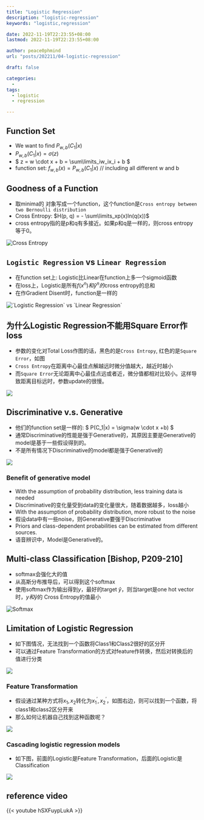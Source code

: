 ```yaml
---
title: "Logistic Regression"
description: "logistic-regression"
keywords: "logistic,regression"

date: 2022-11-19T22:23:55+08:00
lastmod: 2022-11-19T22:23:55+08:00

author: peace0phmind
url: "posts/202211/04-logistic-regression"

draft: false

categories:
  -
tags:
  - logistic
  - regression

---
```


## Function Set
- We want to find $P_{w,b}(C_1|x)$
- $P_{w, b}(C_1|x) = \sigma(z)$
- $ z = w \cdot x + b = \sum\limits_iw_ix_i + b $
- function set: $f_{w, b}(x) = P_{w, b}(C_1|x)$  // including all different w and b

## Goodness of a Function
- 取minima的 对象写成一个function，这个function是`Cross entropy between two Bernoulli distribution`
- Cross Entropy: $H(p, q) = - \sum\limits_xp(x)ln(q(x))$
- cross entropy指的是p和q有多接近。如果p和q是一样的，则cross entropy等于0。

![](/images/202211/04-logistic-regression/05.007.jpg "Cross Entropy")

## `Logistic Regression` vs `Linear Regression`
- 在function set上: Logistic比Linear在function上多一个sigmoid函数
- 在loss上，Logistic是所有$f(x^n)和\hat y^n的$cross entropy的总和
- 在作Gradient Disent时，function是一样的

![](/images/202211/04-logistic-regression/05.012.jpg "`Logistic Regression` vs `Linear Regression`")

## 为什么Logistic Regression不能用Square Error作loss
- 参数的变化对Total Loss作图的话，黑色的是`Cross Entropy`, 红色的是`Square Error`，如图
- `Cross Entropy`在距离中心最佳点解越远时微分值越大，越近时越小
- 而`Square Error`无论距离中心最佳点远或者近，微分值都相对比较小。这样导致距离目标远时，参数update的很慢。

![](/images/202211/04-logistic-regression/05.015.jpg)

## Discriminative v.s. Generative
- 他们的function set是一样的: $ P(C_1|x) = \sigma(w \cdot x +b) $
- 通常Discriminative的性能是强于Generative的，其原因主要是Generative的model是基于一些假设得到的。
- 不是所有情况下Discriminative的model都是强于Generative的

![](/images/202211/04-logistic-regression/05.017.jpg)

### Benefit of generative model
- With the assumption of probability distribution, less training data is needed
- Discriminative的变化量受到data的变化量很大，随着数据越多，loss越小
- With the assumption of probability distribution, more robust to the noise
- 假设data中有一些noise，则Generative要强于Discriminative
- Priors and class-dependent probabilities can be estimated from different sources.
- 语音辨识中，Model是Generative的。

## Multi-class Classification [Bishop, P209-210]
- softmax会强化大的值
- 从高斯分布推导后，可以得到这个softmax
- 使用softmax作为输出得到$y$，最好的target $\hat y$，则当target是one hot vector时，$y和\hat y$的 Cross Entropy的值最小

![](/images/202211/04-logistic-regression/05.022.jpg "Softmax")

## Limitation of Logistic Regression
- 如下图情况，无法找到一个函数将Class1和Class2很好的区分开
- 可以通过Feature Transformation的方式对feature作转换，然后对转换后的值进行分类

![](/images/202211/04-logistic-regression/05.024.jpg)

### Feature Transformation
- 假设通过某种方式将$x_1, x_2$转化为$x_1^\prime, x_2^\prime$，如图右边，则可以找到一个函数，将class1和class2区分开来
- 那么如何让机器自己找到这种函数呢？

![](/images/202211/04-logistic-regression/05.026.jpg)

### Cascading logistic regression models
- 如下图，前面的Logistic是Feature Transformation，后面的Logistic是Classification

![](/images/202211/04-logistic-regression/05.027.jpg)



## reference video

{{< youtube hSXFuypLukA >}}